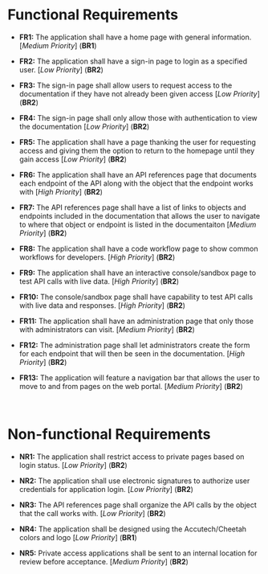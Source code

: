 # Functional Requirements
- **FR1:** The application shall have a home page with general information. [*Medium Priority*] (**BR1**)

- **FR2:** The application shall have a sign-in page to login as a specified user. [*Low Priority*] (**BR2**)

- **FR3:** The sign-in page shall allow users to request access to the documentation if they have not already been given access [*Low Priority*] (**BR2**)

- **FR4:** The sign-in page shall only allow those with authentication to view the documentation [*Low Priority*] (**BR2**)

- **FR5:** The application shall have a page thanking the user for requesting access and giving them the option to return to the homepage until they gain access [*Low Priority*] (**BR2**)

- **FR6:** The application shall have an API references page that documents each endpoint of the API along with the object that the endpoint works with [*High Priority*] (**BR2**)

- **FR7:** The API references page shall have a list of links to objects and endpoints included in the documentation that allows the user to navigate to where that object or endpoint is listed in the documentaiton [*Medium Priority*] (**BR2**)

- **FR8:** The application shall have a code workflow page to show common workflows for developers. [*High Priority*] (**BR2**)

- **FR9:** The application shall have an interactive console/sandbox page to test API calls with live data. [*High Priority*] (**BR2**)

- **FR10:** The console/sandbox page shall have capability to test API calls with live data and responses. [*High Priority*] (**BR2**)

- **FR11:** The application shall have an administration page that only those with administrators can visit. [*Medium Priority*] (**BR2**)

- **FR12:** The administration page shall let administrators create the form for each endpoint that will then be seen in the documentation. [*High Priority*] (**BR2**)

- **FR13:** The application will feature a navigation bar that allows the user to move to and from pages on the web portal. [*Medium Priority*] (**BR2**)


<br>

# Non-functional Requirements
- **NR1:** The application shall restrict access to private pages based on login status. [*Low Priority*] (**BR2**)

- **NR2:** The application shall use electronic signatures to authorize user credentials for application login. [*Low Priority*] (**BR2**)

- **NR3:** The API references page shall organize the API calls by the object that the call works with. [*Low Priority*] (**BR2**)

- **NR4:** The application shall be designed using the Accutech/Cheetah colors and logo [*Low Priority*] (**BR1**)

- **NR5:** Private access applications shall be sent to an internal location for review before acceptance. [*Medium Priority*] (**BR2**)
